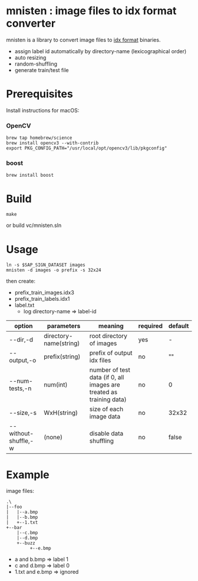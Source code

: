 # mnisten : image files to idx format converter
mnisten is a library to convert image files to [idx format](http://yann.lecun.com/exdb/mnist/) binaries.
- assign label id automatically by directory-name (lexicographical order)
- auto resizing
- random-shuffling
- generate train/test file


# Prerequisites
Install instructions for macOS:
### OpenCV

    brew tap homebrew/science
    brew install opencv3 --with-contrib
    export PKG_CONFIG_PATH="/usr/local/opt/opencv3/lib/pkgconfig"

### boost

    brew install boost

# Build
```
make
```
or build vc/mnisten.sln


# Usage

```
ln -s $SAP_SIGN_DATASET images
mnisten -d images -o prefix -s 32x24
```

then create:
- prefix_train_images.idx3
- prefix_train_labels.idx1
- label.txt
    - log directory-name => label-id

|option|parameters|meaning|required|default|
|---|---|---|---|---|
|--dir,-d|directory-name(string)|root directory of images|yes|-|
|--output,-o|prefix(string)|prefix of output idx files|no|""|
|--num-tests,-n|num(int)|number of test data (if 0, all images are treated as training data)|no|0|
|--size,-s|WxH(string)|size of each image data|no|32x32|
|--without-shuffle,-w|(none)|disable data shuffling|no|false|


# Example

image files:
```
.\
|--foo
|   |--a.bmp
|   |--b.bmp
|   +--1.txt
+--bar
    |--c.bmp
    |--d.bmp
    +--buzz
         +--e.bmp
```
- a and b.bmp => label 1
- c and d.bmp => label 0
- 1.txt and e.bmp => ignored

